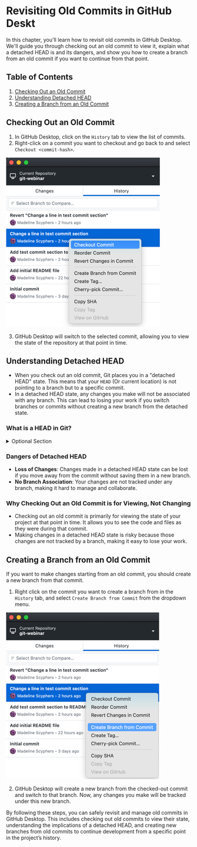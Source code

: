 # Revisiting Old Commits in GitHub Deskt


In this chapter, you'll learn how to revisit old commits in GitHub Desktop. We'll guide you through checking out an old commit to view it, explain what a detached HEAD is and its dangers, and show you how to create a branch from an old commit if you want to continue from that point.

## Table of Contents

1. [Checking Out an Old Commit](#checking-out-an-old-commit)
2. [Understanding Detached HEAD](#understanding-detached-head)
3. [Creating a Branch from an Old Commit](#creating-a-branch-from-an-old-commit)

## Checking Out an Old Commit

1. In GitHub Desktop, click on the `History` tab to view the list of commits.
2. Right-click on a commit you want to checkout and go back to and select `Checkout <commit-hash>`.

![Image: Checkout commit menu](fig/checkout-commit.png)

3. GitHub Desktop will switch to the selected commit, allowing you to view the state of the repository at that point in time.

## Understanding Detached HEAD

- When you check out an old commit, Git places you in a "detached HEAD" state. This means that your `HEAD` (Or current location) is not pointing to a branch but to a specific commit.
- In a detached HEAD state, any changes you make will not be associated with any branch. This can lead to losing your work if you switch branches or commits without creating a new branch from the detached state.


### What is a HEAD in Git?

<details>
  <summary>Optional Section</summary>
  
## Definition of HEAD in Git

In Git, **HEAD** is a pointer that references the current commit that your working directory is based on. It essentially represents the snapshot of your project that you are currently working on. 

### Key Points:

- **Current Branch**: When you are on a branch, HEAD points to the latest commit in that branch.
- **Detached HEAD**: When you check out a specific commit (not a branch), HEAD points directly to that commit. This state is known as a "detached HEAD."

### Functionality:

- **Switching Branches**: When you switch branches, HEAD moves to point to the latest commit on the new branch.
- **Committing Changes**: When you make a commit, HEAD updates to point to the new commit.

### Example:

If you are working on the `main` branch, HEAD will point to the most recent commit in the `main` branch. If you switch to another branch called `feature-branch`, HEAD will then point to the latest commit in the `feature-branch`.

In summary, HEAD is an important concept in Git that helps you understand your current working state and navigate between different commits and branches in your repository.

</details>




### Dangers of Detached HEAD

- **Loss of Changes**: Changes made in a detached HEAD state can be lost if you move away from the commit without saving them in a new branch.
- **No Branch Association**: Your changes are not tracked under any branch, making it hard to manage and collaborate.

### Why Checking Out an Old Commit is for Viewing, Not Changing

- Checking out an old commit is primarily for viewing the state of your project at that point in time. It allows you to see the code and files as they were during that commit.
- Making changes in a detached HEAD state is risky because those changes are not tracked by a branch, making it easy to lose your work.

## Creating a Branch from an Old Commit

If you want to make changes starting from an old commit, you should create a new branch from that commit.

1. Right click on the commit you want to create a branch from in the `History` tab, and select `Create Branch from Commit` from the dropdown menu.

![Image: Creating a branch from an old commit](fig/branch-from-old-commit.png)

2. GitHub Desktop will create a new branch from the checked-out commit and switch to that branch. Now, any changes you make will be tracked under this new branch.

By following these steps, you can safely revisit and manage old commits in GitHub Desktop. This includes checking out old commits to view their state, understanding the implications of a detached HEAD, and creating new branches from old commits to continue development from a specific point in the project’s history.

